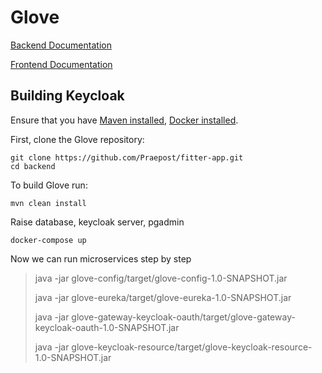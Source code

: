 Glove
======================
[Backend Documentation](backend/README.md)

[Frontend Documentation](frontend/README.md)

Building Keycloak 
---------------------------------

Ensure that you have [Maven installed](https://maven.apache.org/), [Docker installed](hhttps://www.docker.com/).

First, clone the Glove repository:

    git clone https://github.com/Praepost/fitter-app.git
    cd backend

To build Glove run:

    mvn clean install

Raise database, keycloak server, pgadmin

    docker-compose up

Now we can run microservices step by step

> java -jar glove-config/target/glove-config-1.0-SNAPSHOT.jar
> 
> java -jar glove-eureka/target/glove-eureka-1.0-SNAPSHOT.jar   
> 
> java -jar glove-gateway-keycloak-oauth/target/glove-gateway-keycloak-oauth-1.0-SNAPSHOT.jar
>
> java -jar glove-keycloak-resource/target/glove-keycloak-resource-1.0-SNAPSHOT.jar

